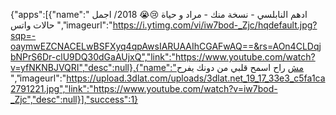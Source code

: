 
{"apps":[{"name":" ادهم النابلسي - نسخة منك - مراد و حياة 😢😭 2018/ اجمل حالات واتس 
 ","imageurl":"https://i.ytimg.com/vi/iw7bod-_Zjc/hqdefault.jpg?sqp=-oaymwEZCNACELwBSFXyq4qpAwsIARUAAIhCGAFwAQ==&rs=AOn4CLDqjbNPrS6Dr-clU9DQ30dGaAUjxQ","link":"https://www.youtube.com/watch?v=yfNKNBJVQRI","desc":null},{"name":"مش راح اسمح قلبي من دونك يفرح 
 ","imageurl":"https://upload.3dlat.com/uploads/3dlat.net_19_17_33e3_c5fa1ca2791221.jpg","link":"https://www.youtube.com/watch?v=iw7bod-_Zjc","desc":null}],"success":1}
